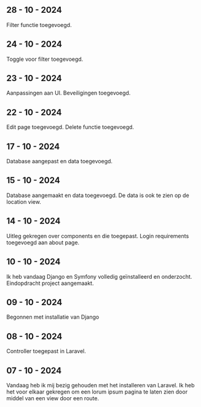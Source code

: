 ## 28 - 10 - 2024
Filter functie toegevoegd.

## 24 - 10 - 2024
Toggle voor filter toegevoegd.

## 23 - 10 - 2024
Aanpassingen aan UI.
Beveiligingen toegevoegd.

## 22 - 10 - 2024
Edit page toegevoegd.
Delete functie toegevoegd.

## 17 - 10 - 2024
Database aangepast en data toegevoegd.

## 15 - 10 - 2024
Database aangemaakt en data toegevoegd.
De data is ook te zien op de location view.

## 14 - 10 - 2024
Uitleg gekregen over components en die toegepast.
Login requirements toegevoegd aan about page.

## 10 - 10 - 2024
Ik heb vandaag Django en Symfony volledig geïnstalleerd en onderzocht.
Eindopdracht project aangemaakt.

## 09 - 10 - 2024
Begonnen met installatie van Django

## 08 - 10 - 2024
Controller toegepast in Laravel.

## 07 - 10 - 2024
Vandaag heb ik mij bezig gehouden met het installeren van Laravel.
Ik heb het voor elkaar gekregen om een lorum ipsum pagina te laten
zien door middel van een view door een route.

